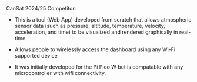 CanSat 2024/25 Competiton

- This is a tool (Web App) developed from scratch that allows atmospheric sensor data (such as pressure, altitude, temperature, velocity, acceleration, and time) 
to be visualized and rendered graphically in real-time.

- Allows people to wirelessly access the dashboard using any Wi-Fi supported device

- It was initially developed for the Pi Pico W but is compatable with any microcontroller with wifi connectivity.

